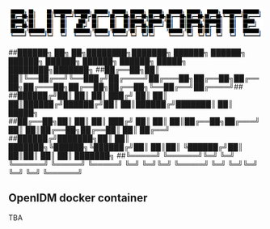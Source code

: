 
![Alt text](/blitzcorp.png?raw=true "Header")

##██████╗ ██╗     ██╗████████╗███████╗ ██████╗ ██████╗ ██████╗ ██████╗  ██████╗ ██████╗  █████╗ ████████╗███████╗
##██╔══██╗██║     ██║╚══██╔══╝╚══███╔╝██╔════╝██╔═══██╗██╔══██╗██╔══██╗██╔═══██╗██╔══██╗██╔══██╗╚══██╔══╝██╔════╝##
##██████╔╝██║     ██║   ██║     ███╔╝ ██║     ██║   ██║██████╔╝██████╔╝██║   ██║██████╔╝███████║   ██║   █████╗  
##██╔══██╗██║     ██║   ██║    ███╔╝  ██║     ██║   ██║██╔══██╗██╔═══╝ ██║   ██║██╔══██╗██╔══██║   ██║   ██╔══╝  
##██████╔╝███████╗██║   ██║   ███████╗╚██████╗╚██████╔╝██║  ██║██║     ╚██████╔╝██║  ██║██║  ██║   ██║   ███████╗
##╚═════╝ ╚══════╝╚═╝   ╚═╝   ╚══════╝ ╚═════╝ ╚═════╝ ╚═╝  ╚═╝╚═╝      ╚═════╝ ╚═╝  ╚═╝╚═╝  ╚═╝   ╚═╝   ╚══════╝
                                                                                                               

OpenIDM docker container
-----------------------

TBA
